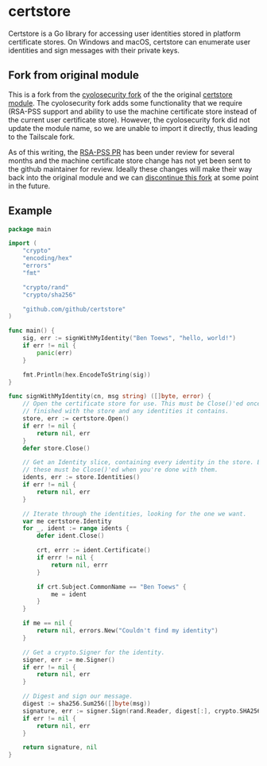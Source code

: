 # certstore

Certstore is a Go library for accessing user identities stored in platform certificate stores. On Windows and macOS, certstore can enumerate user identities and sign messages with their private keys.

## Fork from original module

This is a fork from the [cyolosecurity fork](https://github.com/cyolosecurity/certstore/)
of the the original [certstore module](https://github.com/github/certstore/). The cyolosecurity
fork adds some functionality that we require (RSA-PSS support and ability to use the machine
certificate store instead of the current user certificate store). However, the cyolosecurity
fork did not update the module name, so we are unable to import it directly, thus leading to
the Tailscale fork.

As of this writing, the [RSA-PSS PR](https://github.com/github/certstore/pull/18) has been
under review for several months and the machine certificate store change has not yet been sent
to the github maintainer for review. Ideally these changes will make their way back into the
original module and we can
[discontinue this fork](https://github.com/tailscale/tailscale/issues/2005) at some point in
the future.

## Example

```go
package main

import (
	"crypto"
	"encoding/hex"
	"errors"
	"fmt"

	"crypto/rand"
	"crypto/sha256"

	"github.com/github/certstore"
)

func main() {
	sig, err := signWithMyIdentity("Ben Toews", "hello, world!")
	if err != nil {
		panic(err)
	}

	fmt.Println(hex.EncodeToString(sig))
}

func signWithMyIdentity(cn, msg string) ([]byte, error) {
	// Open the certificate store for use. This must be Close()'ed once you're
	// finished with the store and any identities it contains.
	store, err := certstore.Open()
	if err != nil {
		return nil, err
	}
	defer store.Close()

	// Get an Identity slice, containing every identity in the store. Each of
	// these must be Close()'ed when you're done with them.
	idents, err := store.Identities()
	if err != nil {
		return nil, err
	}

	// Iterate through the identities, looking for the one we want.
	var me certstore.Identity
	for _, ident := range idents {
		defer ident.Close()

		crt, errr := ident.Certificate()
		if errr != nil {
			return nil, errr
		}

		if crt.Subject.CommonName == "Ben Toews" {
			me = ident
		}
	}

	if me == nil {
		return nil, errors.New("Couldn't find my identity")
	}

	// Get a crypto.Signer for the identity.
	signer, err := me.Signer()
	if err != nil {
		return nil, err
	}

	// Digest and sign our message.
	digest := sha256.Sum256([]byte(msg))
	signature, err := signer.Sign(rand.Reader, digest[:], crypto.SHA256)
	if err != nil {
		return nil, err
	}

	return signature, nil
}

```
